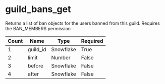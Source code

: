 # guild_bans_get 
Returns a list of ban objects for the users banned from this guild. Requires the BAN_MEMBERS permission

Count | Name | Type | Required        
----|----|----|----
1 | guild_id | Snowflake | True
2 | limit | Number | False 
3 | before | Snowflake | False
4 | after | Snowflake | False